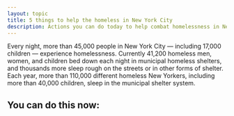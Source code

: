```yaml
---
layout: topic
title: 5 things to help the homeless in New York City
description: Actions you can do today to help combat homelessness in New York City
---
```


 Every night, more than 45,000 people in New York City — including 17,000 children — experience homelessness. Currently 41,200 homeless men, women, and children bed down each night in municipal homeless shelters, and thousands more sleep rough on the streets or in other forms of shelter. Each year, more than 110,000 different homeless New Yorkers, including more than 40,000 children, sleep in the municipal shelter system.

## You can do this now:
